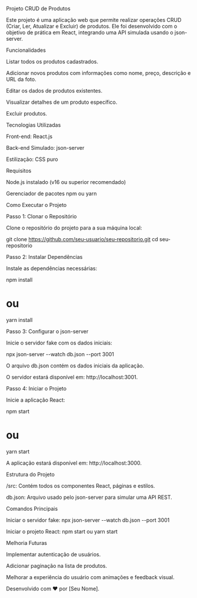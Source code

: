 Projeto CRUD de Produtos

Este projeto é uma aplicação web que permite realizar operações CRUD (Criar, Ler, Atualizar e Excluir) de produtos. Ele foi desenvolvido com o objetivo de prática em React, integrando uma API simulada usando o json-server.

Funcionalidades

Listar todos os produtos cadastrados.

Adicionar novos produtos com informações como nome, preço, descrição e URL da foto.

Editar os dados de produtos existentes.

Visualizar detalhes de um produto específico.

Excluir produtos.

Tecnologias Utilizadas

Front-end: React.js

Back-end Simulado: json-server

Estilização: CSS puro

Requisitos

Node.js instalado (v16 ou superior recomendado)

Gerenciador de pacotes npm ou yarn

Como Executar o Projeto

Passo 1: Clonar o Repositório

Clone o repositório do projeto para a sua máquina local:

git clone https://github.com/seu-usuario/seu-repositorio.git
cd seu-repositorio

Passo 2: Instalar Dependências

Instale as dependências necessárias:

npm install
# ou
yarn install

Passo 3: Configurar o json-server

Inicie o servidor fake com os dados iniciais:

npx json-server --watch db.json --port 3001

O arquivo db.json contém os dados iniciais da aplicação.

O servidor estará disponível em: http://localhost:3001.

Passo 4: Iniciar o Projeto

Inicie a aplicação React:

npm start
# ou
yarn start

A aplicação estará disponível em: http://localhost:3000.

Estrutura do Projeto

/src: Contém todos os componentes React, páginas e estilos.

db.json: Arquivo usado pelo json-server para simular uma API REST.

Comandos Principais

Iniciar o servidor fake: npx json-server --watch db.json --port 3001

Iniciar o projeto React: npm start ou yarn start

Melhoria Futuras

Implementar autenticação de usuários.

Adicionar paginação na lista de produtos.

Melhorar a experiência do usuário com animações e feedback visual.

Desenvolvido com ❤ por [Seu Nome].
